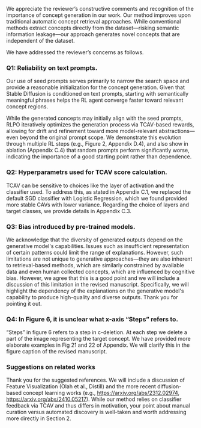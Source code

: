 We appreciate the reviewer’s constructive comments and recognition of the importance of concept generation in our work. Our method improves upon traditional automatic concept retrieval approaches. While conventional methods extract concepts directly from the dataset—risking semantic information leakage—our approach generates novel concepts that are independent of the dataset.

We have addressed the reviewer’s concerns as follows.

### Q1: Reliability on text prompts.
Our use of seed prompts serves primarily to narrow the search space and provide a reasonable initialization for the concept generation. Given that Stable Diffusion is conditioned on text prompts, starting with semantically meaningful phrases helps the RL agent converge faster toward relevant concept regions. 

While the generated concepts may initially align with the seed prompts, RLPO iteratively optimizes the generation process via TCAV-based rewards, allowing for drift and refinement toward more model-relevant abstractions—even beyond the original prompt scope. We demonstrate this evolution through multiple RL steps (e.g., Figure 2, Appendix D.4), and also show in ablation (Appendix C.4) that random prompts perform significantly worse, indicating the importance of a good starting point rather than dependence.

### Q2: Hyperparametrs used for TCAV score calculation.
TCAV can be sensitive to choices like the layer of activation and the classifier used. To address this, as stated in Appendix C.1, we replaced the default SGD classifier with Logistic Regression, which we found provided more stable CAVs with lower variance. Regarding the choice of layers and target classes, we provide details in Appendix C.3.

### Q3: Bias introduced by pre-trained models.
We acknowledge that the diversity of generated outputs depend on the generative model's capabilities. Issues such as insufficient representation of certain patterns could limit the range of explanations. However, such limitations are not unique to generative approaches—they are also inherent to retrieval-based methods, which are similarly constrained by available data and even human collected concepts, which are influenced by cognitive bias. However, we agree that this is a good point and we will include a discussion of this limitation in the revised manuscript. Specifically, we will highlight the dependency of the explanations on the generative model's capability to produce high-quality and diverse outputs. Thank you for pointing it out.

### Q4: In Figure 6, it is unclear what x-axis “Steps” refers to.
“Steps” in figure 6 refers to a step in c-deletion. At each step we delete a part of the image representing the target concept. We have provided more elaborate examples in Fig 21 and 22 of Appendix. We will clarify this in the figure caption of the revised manuscript.

### Suggestions on related works
Thank you for the suggested references. We will include a discussion of Feature Visualization (Olah et al., Distill) and the more recent diffusion-based concept learning works (e.g., https://arxiv.org/abs/2312.02974, https://arxiv.org/abs/2410.05217). While our method relies on classifier feedback via TCAV and thus differs in motivation, your point about manual curation versus automated discovery is well-taken and worth addressing more directly in Section 2.